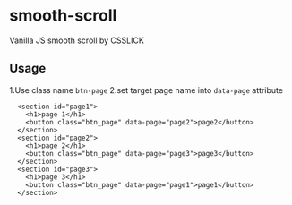 # smooth-scroll
Vanilla JS smooth scroll by CSSLICK

## Usage
1.Use class name ```btn-page```
2.set target page name into ```data-page``` attribute
```
  <section id="page1">
    <h1>page 1</h1>
    <button class="btn_page" data-page="page2">page2</button>
  </section>
  <section id="page2">
    <h1>page 2</h1>
    <button class="btn_page" data-page="page3">page3</button>
  </section>
  <section id="page3">
    <h1>page 3</h1>
    <button class="btn_page" data-page="page1">page1</button>
  </section>
```
